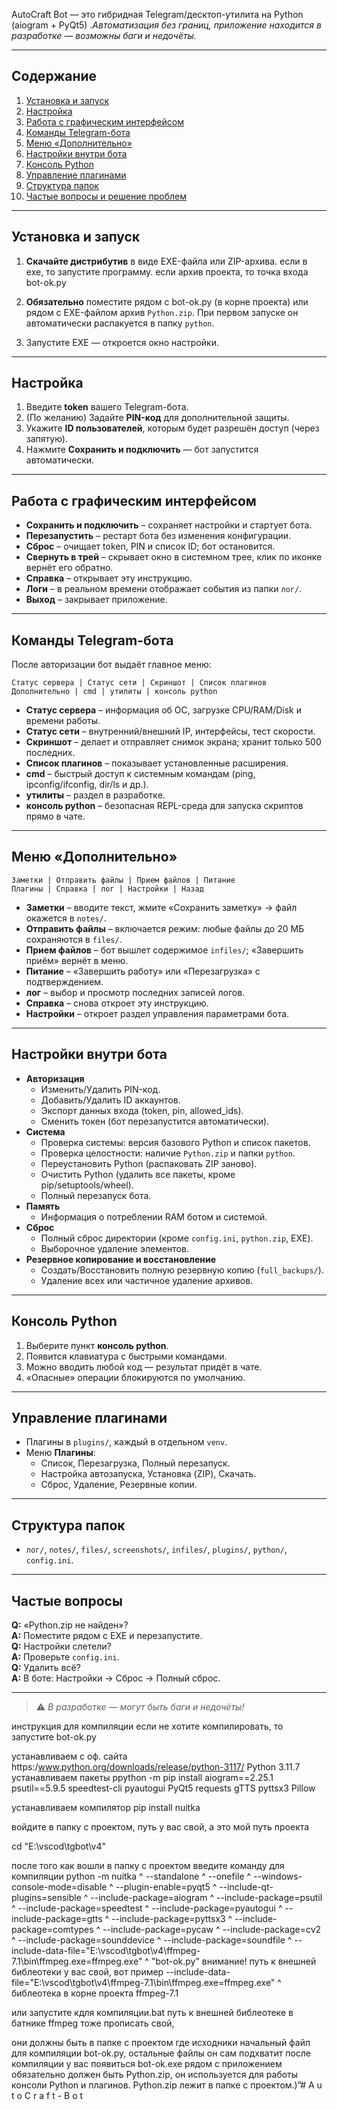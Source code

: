 AutoCraft Bot — это гибридная Telegram/десктоп-утилита на Python (aiogram + PyQt5)
._Автоматизация без границ, приложение находится в разработке — возможны баги и недочёты._

---
## Содержание
1. [Установка и запуск](#установка-и-запуск)
2. [Настройка](#настройка)
3. [Работа с графическим интерфейсом](#работа-с-графическим-интерфейсом)
4. [Команды Telegram-бота](#команды-telegram-бота)
5. [Меню «Дополнительно»](#меню-дополнительно)
6. [Настройки внутри бота](#настройки-внутри-бота)
7. [Консоль Python](#консоль-python)
8. [Управление плагинами](#управление-плагинами)
9. [Структура папок](#структура-папок)
10. [Частые вопросы и решение проблем](#частые-вопросы-и-решение-проблем)

---

## Установка и запуск
1. **Скачайте дистрибутив** в виде EXE-файла или ZIP-архива.
если в exe, то запустите программу.
если архив проекта, то точка входа bot-ok.py

2. **Обязательно** поместите рядом с bot-ok.py (в корне проекта) или рядом с  EXE-файлом архив `Python.zip`. При первом запуске он автоматически распакуется в папку `python`.
3. Запустите EXE — откроется окно настройки.

---

## Настройка
1. Введите **token** вашего Telegram-бота.
2. (По желанию) Задайте **PIN-код** для дополнительной защиты.
3. Укажите **ID пользователей**, которым будет разрешён доступ (через запятую).
4. Нажмите **Сохранить и подключить** — бот запустится автоматически.

---

## Работа с графическим интерфейсом
- **Сохранить и подключить** – сохраняет настройки и стартует бота.
- **Перезапустить** – рестарт бота без изменения конфигурации.
- **Сброс** – очищает token, PIN и список ID; бот остановится.
- **Свернуть в трей** – скрывает окно в системном трее, клик по иконке вернёт его обратно.
- **Справка** – открывает эту инструкцию.
- **Логи** – в реальном времени отображает события из папки `лог/`.
- **Выход** – закрывает приложение.

---

## Команды Telegram-бота
После авторизации бот выдаёт главное меню:
```
Статус сервера | Статус сети | Скриншот | Список плагинов  
Дополнительно | cmd | утилиты | консоль python
```
- **Статус сервера** – информация об ОС, загрузке CPU/RAM/Disk и времени работы.
- **Статус сети** – внутренний/внешний IP, интерфейсы, тест скорости.
- **Скриншот** – делает и отправляет снимок экрана; хранит только 500 последних.
- **Список плагинов** – показывает установленные расширения.
- **cmd** – быстрый доступ к системным командам (ping, ipconfig/ifconfig, dir/ls и др.).
- **утилиты** – раздел в разработке.
- **консоль python** – безопасная REPL-среда для запуска скриптов прямо в чате.

---

## Меню «Дополнительно»
```
Заметки | Отправить файлы | Прием файлов | Питание  
Плагины | Справка | лог | Настройки | Назад
```
- **Заметки** – вводите текст, жмите «Сохранить заметку» → файл окажется в `notes/`.
- **Отправить файлы** – включается режим: любые файлы до 20 МБ сохраняются в `files/`.
- **Прием файлов** – бот вышлет содержимое `infiles/`; «Завершить приём» вернёт в меню.
- **Питание** – «Завершить работу» или «Перезагрузка» с подтверждением.
- **лог** – выбор и просмотр последних записей логов.
- **Справка** – снова откроет эту инструкцию.
- **Настройки** – откроет раздел управления параметрами бота.

---

## Настройки внутри бота
- **Авторизация**
  - Изменить/Удалить PIN-код.
  - Добавить/Удалить ID аккаунтов.
  - Экспорт данных входа (token, pin, allowed_ids).
  - Сменить токен (бот перезапустится автоматически).
- **Система**
  - Проверка системы: версия базового Python и список пакетов.
  - Проверка целостности: наличие `Python.zip` и папки `python`.
  - Переустановить Python (распаковать ZIP заново).
  - Очистить Python (удалить все пакеты, кроме pip/setuptools/wheel).
  - Полный перезапуск бота.
- **Память**
  - Информация о потреблении RAM ботом и системой.
- **Сброс**
  - Полный сброс директории (кроме `config.ini`, `python.zip`, EXE).
  - Выборочное удаление элементов.
- **Резервное копирование и восстановление**
  - Создать/Восстановить полную резервную копию (`full_backups/`).
  - Удаление всех или частичное удаление архивов.

---

## Консоль Python
1. Выберите пункт **консоль python**.
2. Появится клавиатура с быстрыми командами.
3. Можно вводить любой код — результат придёт в чате.
4. «Опасные» операции блокируются по умолчанию.

---

## Управление плагинами
- Плагины в `plugins/`, каждый в отдельном `venv`.
- Меню **Плагины**:
  - Список, Перезагрузка, Полный перезапуск.
  - Настройка автозапуска, Установка (ZIP), Скачать.
  - Сброс, Удаление, Резервные копии.

---

## Структура папок
- `лог/`, `notes/`, `files/`, `screenshots/`, `infiles/`, `plugins/`, `python/`, `config.ini`.

---

## Частые вопросы
**Q:** «Python.zip не найден»?  
**A:** Поместите рядом с EXE и перезапустите.  
**Q:** Настройки слетели?  
**A:** Проверьте `config.ini`.  
**Q:** Удалить всё?  
**A:** В боте: Настройки → Сброс → Полный сброс.

---

> ⚠️ _В разработке — могут быть баги и недочёты!_  


инструкция для компиляции
если не хотите компилировать, то запустите bot-ok.py

устанавливаем с оф. сайта
 https:/www.python.org/downloads/release/python-3117/
Python 3.11.7
устанавливаем пакеты
ppython -m pip install aiogram==2.25.1 psutil==5.9.5 speedtest-cli pyautogui PyQt5 requests gTTS pyttsx3 Pillow

устанавливаем компилятор
pip install nuitka

войдите в папку с проектом, путь у вас свой, а это мой путь проекта

cd "E:\vscod\tgbot\v4"

после того как вошли в папку с проектом введите команду для компиляции
python -m nuitka ^
    --standalone ^
    --onefile ^
    --windows-console-mode=disable ^
    --plugin-enable=pyqt5 ^
    --include-qt-plugins=sensible ^
    --include-package=aiogram ^
    --include-package=psutil ^
    --include-package=speedtest ^
    --include-package=pyautogui ^
    --include-package=gtts ^
    --include-package=pyttsx3 ^
    --include-package=comtypes ^
    --include-package=pycaw ^
    --include-package=cv2 ^
    --include-package=sounddevice ^
    --include-package=soundfile ^
    --include-data-file="E:\vscod\tgbot\v4\ffmpeg-7.1\bin\ffmpeg.exe=ffmpeg.exe" ^
    "bot-ok.py"
внимание!
путь к внешней библеотеки у вас свой, вот пример     --include-data-file="E:\vscod\tgbot\v4\ffmpeg-7.1\bin\ffmpeg.exe=ffmpeg.exe" ^
библеотека в корне проекта ffmpeg-7.1

или запустите
кдля компиляции.bat
путь к внешней библеотеке в батнике ffmpeg тоже прописать свой, 

 они должны быть в папке с проектом где исходники
начальный файл для компиляции bot-ok.py, остальные файлы он сам подхватит
после компиляции у вас появиться bot-ok.exe
рядом с приложением обязательно должен быть Python.zip, он используется для работы консоли Python и плагинов.
Python.zip лежит в папке с проектом.)”#   A u t o C r a f t - B o t 
 
 